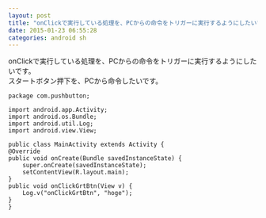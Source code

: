 ```yaml
---
layout: post
title: "onClickで実行している処理を、PCからの命令をトリガーに実行するようにしたい"
date: 2015-01-23 06:55:28
categories: android sh
---
```

<p>onClickで実行している処理を、PCからの命令をトリガーに実行するようにしたいです。<br>
スタートボタン押下を、PCから命令したいです。</p>

<pre><code>package com.pushbutton;

import android.app.Activity;
import android.os.Bundle;
import android.util.Log;
import android.view.View;

public class MainActivity extends Activity {
@Override
public void onCreate(Bundle savedInstanceState) {
    super.onCreate(savedInstanceState);
    setContentView(R.layout.main);
}
public void onClickGrtBtn(View v) {
    Log.v("onClickGrtBtn", "hoge");
}
}
</code></pre>
